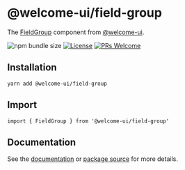 # @welcome-ui/field-group

The [FieldGroup](undefined) component from [@welcome-ui](https://welcome-ui.com).

![npm bundle size](https://img.shields.io/bundlephobia/minzip/@welcome-ui/field-group) [![License](https://img.shields.io/npm/l/welcome-ui.svg)](https://github.com/WTTJ/welcome-ui/blob/main/LICENSE) [![PRs Welcome](https://img.shields.io/badge/PRs-welcome-mediumspringgreen.svg)](ttps://github.com/WTTJ/welcome-ui/blob/main/CONTRIBUTING.mdx)

## Installation

    yarn add @welcome-ui/field-group

## Import

    import { FieldGroup } from '@welcome-ui/field-group'

## Documentation

See the [documentation](undefined) or [package source](https://github.com/WTTJ/welcome-ui/tree/main/packages/FieldGroup) for more details.
